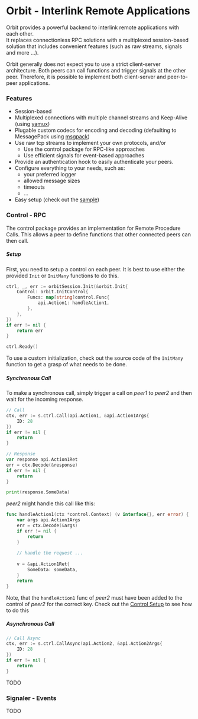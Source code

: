 # Orbit - Interlink Remote Applications

Orbit provides a powerful backend to interlink remote applications with each other.  
It replaces connectionless RPC solutions with a multiplexed session-based solution that includes convenient features (such as raw streams, signals and more ...).  

Orbit generally does not expect you to use a strict client-server architecture. Both peers can call functions and trigger signals at the other peer. Therefore, it is possible to implement both client-server and peer-to-peer applications.


### Features

- Session-based
- Multiplexed connections with multiple channel streams and Keep-Alive (using [yamux](https://github.com/hashicorp/yamux))
- Plugable custom codecs for encoding and decoding (defaulting to MessagePack using [msgpack](https://github.com/msgpack/msgpack]))
- Use raw tcp streams to implement your own protocols, and/or
  - Use the control package for RPC-like approaches
  - Use efficient signals for event-based approaches
- Provide an authentication hook to easily authenticate your peers.
- Configure everything to your needs, such as:
  - your preferred logger
  - allowed message sizes
  - timeouts
  - ...
- Easy setup (check out the [sample](https://github.com/desertbit/orbit/tree/master/sample))

### Control - RPC
The control package provides an implementation for Remote Procedure Calls. This allows a peer to define functions that other connected peers can then call.

##### Setup
First, you need to setup a control on each peer. It is best to use either the provided `Init` or `InitMany` functions to do this.
```go
ctrl, _, err := orbitSession.Init(&orbit.Init{
    Control: orbit.InitControl{
        Funcs: map[string]control.Func{
            api.Action1: handleAction1,
        },
    },
})
if err != nil {
    return err
}

ctrl.Ready()
```
To use a custom initialization, check out the source code of the `InitMany` function to get a grasp of what needs to be done.

##### Synchronous Call
To make a synchronous call, simply trigger a call on _peer1_ to _peer2_ and then wait for the incoming response.
```go
// Call
ctx, err := s.ctrl.Call(api.Action1, &api.Action1Args{
	ID: 28
})
if err != nil {
    return
}

// Response
var response api.Action1Ret
err = ctx.Decode(&response)
if err != nil {
    return
}

print(response.SomeData)
```

_peer2_ might handle this call like this:
```go
func handleAction1(ctx *control.Context) (v interface{}, err error) {
	var args api.Action1Args
	err = ctx.Decode(&args)
	if err != nil {
		return
	}
	
	// handle the request ...
	
	v = &api.Action1Ret{
		SomeData: someData,
	}
	return
}
```
Note, that the `handleAction1` func of _peer2_ must have been added to the control of _peer2_ for the correct key. Check out the [Control Setup](#Setup) to see how to do this

##### Asynchronous Call
```go
// Call Async
ctx, err := s.ctrl.CallAsync(api.Action2, &api.Action2Args{
	ID: 28
})
if err != nil {
    return
}
```
TODO

### Signaler - Events
TODO